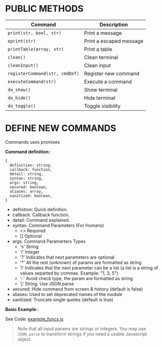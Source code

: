 # PUBLIC METHODS

| Command                        | Description             |
| ------------------------------ | ----------------------- |
| `print(str, bool, str)`        | Print a message         |
| `eprint(str)`                  | Print a escaped message |
| `printTable(array, str)`       | Print a table           |
| `clean()`                      | Clean terminal          |
| `cleanInput()`                 | Clean input             |
| `registerCommand(str, cmdDef)` | Register new command    |
| `executeCommand(str)`          | Execute a command       |
| `do_show()`                    | Show terminal           |
| `do_hide()`                    | Hide terminal           |
| `do_toggle()`                  | Toggle visibility       |

# DEFINE NEW COMMANDS

Commands uses promises

**Command definition**::

```
{
  definition: string,
  callback: function,
  detail: string,
  syntax: string,
  args: string,
  secured: boolean,
  aliases: array,
  sanitized: boolean,
}
```

- definition: Quick definition.
- callback: Callback function.
- detail: Command explained.
- syntax: Command Parameters (For Humans)
  - <> Required
  - [] Optional
- args: Command Paramerters Types
  - 's' String
  - 'i' Integer
  - '?' Indicates that next parameters are optional
  - '\*' All the rest (unknown) of params are formatted as string
  - 'l' Indicates that the next parameter can be a list (a list is a string of
    values separted by commas. Example: "1, 3, 5")
  - '-' Avoid check type, the param are formatted as string
  - 'j' String. Use JSON.parse
- secured: Hide command from screen & history (default is false)
- aliases: Used to set deprecated names of the module
- sanitized: Truncate single quotes (default is true)

**Basic Example**::

See Code: [example_funcs.js](./example_funcs.js)

> Note that all input params are strings or integers. You may use `JSON.parse`
> to transform strings if you need a usable Javascript object.
